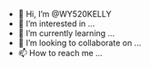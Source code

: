 - 👋 Hi, I’m @WY520KELLY
- 👀 I’m interested in ...
- 🌱 I’m currently learning ...
- 💞️ I’m looking to collaborate on ...
- 📫 How to reach me ...

<!---
WY520KELLY/WY520KELLY is a ✨ special ✨ repository because its `README.md` (this file) appears on your GitHub profile.
You can click the Preview link to take a look at your changes.
--->
